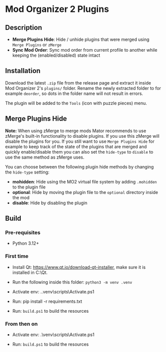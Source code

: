 # Mod Organizer 2 Plugins

## Description

- **Merge Plugins Hide**: Hide / unhide plugins that were merged using `Merge Plugins` or `zMerge`
- **Sync Mod Order**: Sync mod order from current profile to another while keeping the (enabled/disabled) state intact

## Installation

Download the latest `.zip` file from the release page and extract it inside Mod Organizer 2's `plugins/` folder.
Rename the newly extracted folder to for example `deorder`, so dots in the folder name will not result in errors.

The plugin will be added to the `Tools` (icon with puzzle pieces) menu.

## Merge Plugins Hide

**Note:** When using zMerge to merge mods Mator recommends to use zMerge's built-in functionality to disable plugins. If you use this zMerge will disable the plugins for you. If you still want to use `Merge Plugins Hide` for example to keep track of the state of the plugins that are merged and quickly enable/disable them you can also set the `hide-type` to `disable` to use the same method as zMerge uses.

You can choose between the following plugin hide methods by changing the `hide-type` setting:

- **mohidden**: Hide using the MO2 virtual file system by adding `.mohidden` to the plugin file
- **optional**: Hide by moving the plugin file to the `optional` directory inside the mod
- **disable**: Hide by disabling the plugin

## Build

### Pre-requisites

- Python 3.12+

### First time

- Install Qt: <https://www.qt.io/download-qt-installer>, make sure it is installed in C:\Qt.

- Run the following inside this folder: `python3 -m venv .venv`

- Activate env: .\.venv\scripts\Activate.ps1

- Run: pip install -r requirements.txt

- Run: `build.ps1` to build the resources

### From then on

- Activate env: .\venv\scripts\Activate.ps1

- Run: `build.ps1` to build the resources
